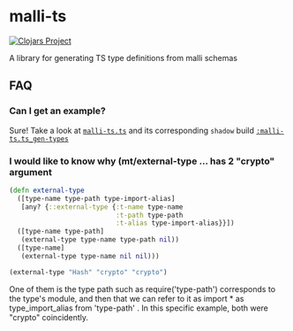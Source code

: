 # malli-ts

[![Clojars Project](https://img.shields.io/clojars/v/org.clojars.flowyourmoney/malli-ts.svg)](https://clojars.org/org.clojars.flowyourmoney/malli-ts)

A library for generating TS type definitions from malli schemas

## FAQ

### Can I get an example?

Sure! Take a look at [`malli-ts.ts`](https://github.com/flowyourmoney/malli-ts/blob/master/src/malli_ts/ts.cljs) and its corresponding `shadow` build [`:malli-ts.ts_gen-types`](https://github.com/flowyourmoney/malli-ts/blob/master/shadow-cljs.edn)

### I would like to know why (mt/external-type … has 2 "crypto" argument

```clojure
(defn external-type
  ([type-name type-path type-import-alias]
   [any? {::external-type {:t-name type-name
                           :t-path type-path
                           :t-alias type-import-alias}}])
  ([type-name type-path]
   (external-type type-name type-path nil))
  ([type-name]
   (external-type type-name nil nil)))

(external-type "Hash" "crypto" "crypto")
```

One of them is the type path such as require('type-path') corresponds to the type's module, and then that we can refer to it as import * as type_import_alias from 'type-path' . In this specific example, both were "crypto" coincidently. 
